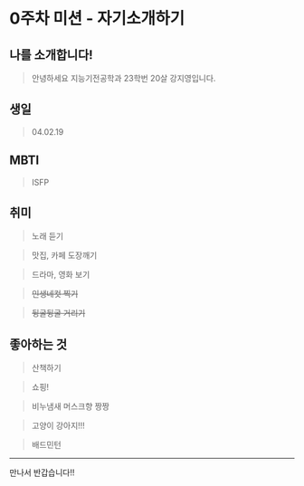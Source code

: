 0주차 미션 - 자기소개하기
======
나를 소개합니다!
------
>안녕하세요 지능기전공학과 23학번 20살 강지영입니다.


생일
----
>04.02.19

MBTI
-----
>ISFP

취미
-----
>노래 듣기

>맛집, 카페 도장깨기

>드라마, 영화 보기

>~~인생네컷 찍기~~

>~~뒹굴뒹굴 거리기~~

좋아하는 것
-----
>산책하기

>쇼핑!

>비누냄새 머스크향 짱짱

>고양이 강아지!!!

>배드민턴

***
만나서 반갑습니다!!
